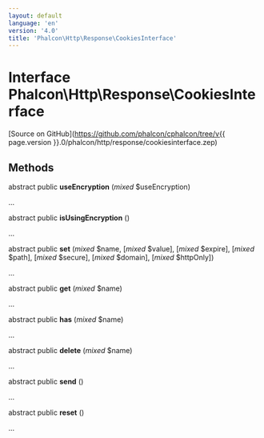 ```yaml
---
layout: default
language: 'en'
version: '4.0'
title: 'Phalcon\Http\Response\CookiesInterface'
---
```


# Interface **Phalcon\Http\Response\CookiesInterface**

[Source on GitHub](https://github.com/phalcon/cphalcon/tree/v{{ page.version }}.0/phalcon/http/response/cookiesinterface.zep)

## Methods

abstract public **useEncryption** (*mixed* $useEncryption)

...

abstract public **isUsingEncryption** ()

...

abstract public **set** (*mixed* $name, [*mixed* $value], [*mixed* $expire], [*mixed* $path], [*mixed* $secure], [*mixed* $domain], [*mixed* $httpOnly])

...

abstract public **get** (*mixed* $name)

...

abstract public **has** (*mixed* $name)

...

abstract public **delete** (*mixed* $name)

...

abstract public **send** ()

...

abstract public **reset** ()

...